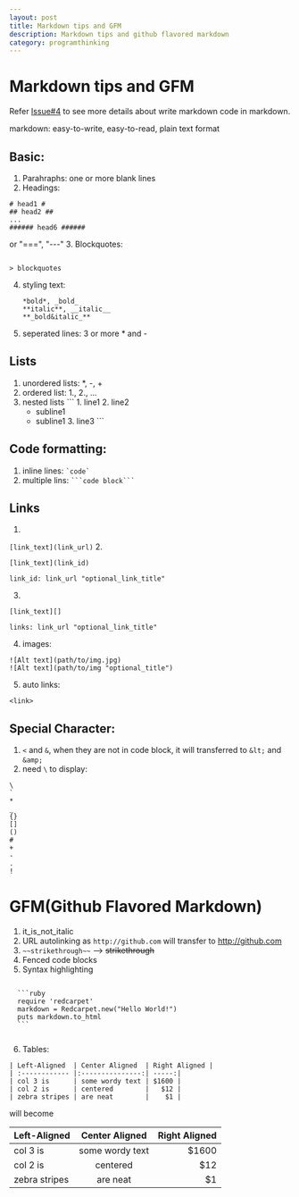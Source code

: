 ```yaml
---
layout: post
title: Markdown tips and GFM
description: Markdown tips and github flavored markdown
category: programthinking
---
```


Markdown tips and GFM
======

Refer [Issue#4](https://github.com/qiwihui/qiwihui.github.io/issues/4) to see more details about write markdown code in markdown.

markdown: easy-to-write, easy-to-read, plain text format

Basic:
------

1. Parahraphs: one or more blank lines
2. Headings:
```
# head1 #
## head2 ##
...
###### head6 ######
```
or "===", "---"
3. Blockquotes:
<pre><code> 
> blockquotes
</code></pre>
4. styling text:
   ```
   *bold*, _bold_
   **italic**, __italic__
   **_bold&italic_**
   ```
5. seperated lines: 3 or more * and -

Lists
------

  1. unordered lists: *, -, +
  2. ordered list: 1., 2., ...
  3. nested lists
    ```
    1. line1
    2. line2
      * subline1
      * subline1
    3. line3
    ```
    
Code formatting:
------

1. inline lines: ``` `code` ```
2. multiple lins: ` ```code block``` `

Links
------

1. 
  ```[link_text](link_url)```
2. 
  ```
  [link_text](link_id)
  
  link_id: link_url "optional_link_title"
  ```
3. 
  ```
  [link_text][]
  
  links: link_url "optional_link_title"

  ```
4. images:
  ```
  ![Alt text](path/to/img.jpg)
  ![Alt text](path/to/img "optional_title")
  ```
5. auto links: 
  ```
  <link>
  ```
  
Special Character: 
------

1. `<` and `&`, when they are not in code block, it will transferred to `&lt;` and `&amp;`
2. need `\` to display:
  ```
  \
  `
  *
  _
  {}
  []
  ()
  #
  +
  -
  .
  !
  ```

GFM(Github Flavored Markdown)
======

1. it_is_not_italic
2. URL autolinking as `http://github.com` will transfer to http://github.com
3. `~~strikethrough~~` --> ~~strikethrough~~
4. Fenced code blocks
5. Syntax highlighting
  <pre><code>
  ```ruby
  require 'redcarpet'
  markdown = Redcarpet.new("Hello World!")
  puts markdown.to_html
  ```
  </code></pre>

6. Tables:
```
| Left-Aligned  | Center Aligned  | Right Aligned |
| :------------ |:---------------:| -----:|
| col 3 is      | some wordy text | $1600 |
| col 2 is      | centered        |   $12 |
| zebra stripes | are neat        |    $1 |
```
will become

| Left-Aligned  | Center Aligned  | Right Aligned |
| :------------ |:---------------:| -----:|
| col 3 is      | some wordy text | $1600 |
| col 2 is      | centered        |   $12 |
| zebra stripes | are neat        |    $1 |
